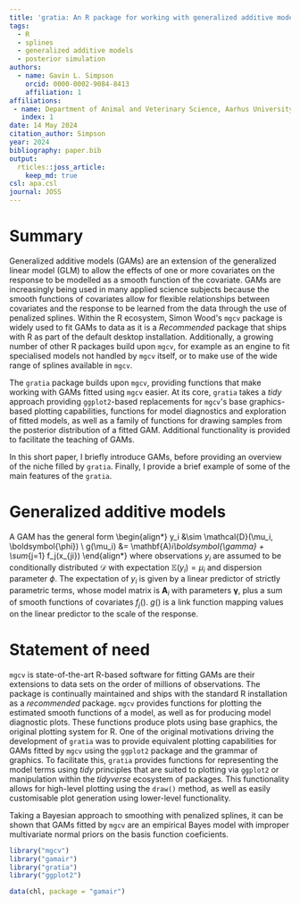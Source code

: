 ```yaml
---
title: 'gratia: An R package for working with generalized additive models'
tags:
  - R
  - splines
  - generalized additive models
  - posterior simulation
authors:
  - name: Gavin L. Simpson
    orcid: 0000-0002-9084-8413
    affiliation: 1
affiliations:
 - name: Department of Animal and Veterinary Science, Aarhus University, Denmark
   index: 1
date: 14 May 2024
citation_author: Simpson
year: 2024
bibliography: paper.bib
output:
  rticles::joss_article:
    keep_md: true
csl: apa.csl
journal: JOSS
---
```


# Summary

Generalized additive models (GAMs) are an extension of the generalized linear model (GLM) to allow the effects of one or more covariates on the response to be modelled as a smooth function of the covariate. GAMs are increasingly being used in many applied science subjects because the smooth functions of covariates allow for flexible relationships between covariates and the response to be learned from the data through the use of penalized splines. Within the R ecosystem, Simon Wood's  `mgcv` package is widely used to fit GAMs to data as it is a *Recommended* package that ships with R as part of the default desktop installation. Additionally, a growing number of other R packages build upon `mgcv`, for example as an engine to fit specialised models not handled by `mgcv` itself, or to make use of the wide range of splines available in `mgcv`.

The `gratia` package builds upon `mgcv`, providing functions that make working with GAMs fitted using `mgcv` easier. At its core, `gratia` takes a *tidy* approach providing `ggplot2`-based replacements for `mgcv`'s base graphics-based plotting capabilities, functions for model diagnostics and exploration of fitted models, as well as a family of functions for drawing samples from the posterior distribution of a fitted GAM. Additional functionality is provided to facilitate the teaching of GAMs.

In this short paper, I briefly introduce GAMs, before providing an overview of the niche filled by `gratia`. Finally, I provide a brief example of some of the main features of the `gratia`.

# Generalized additive models

A GAM has the general form
\begin{align*}
y_i &\sim    \mathcal{D}(\mu_i, \boldsymbol{\phi}) \\
g(\mu_i) &=  \mathbf{A}_i\boldsymbol{\gamma} + \sum_{j=1} f_j(x_{ji})
\end{align*}
where observations $y_i$ are assumed to be conditionally distributed $\mathcal{D}$ with expectation $\mathbb{E}(y_i) = \mu_i$ and dispersion parameter $\phi$. The expectation of $y_i$ is given by a linear predictor of strictly parametric terms, whose model matrix is $\mathbf{A}_i$ with parameters $\boldsymbol{\gamma}$, plus a sum of smooth functions of covariates $f_j()$. $g()$ is a link function mapping values on the linear predictor to the scale of the response.

# Statement of need

`mgcv` is state-of-the-art R-based software for fitting GAMs are their extensions to data sets on the order of millions of observations. The package is continually maintained and ships with the standard R installation as a *recommended* package. `mgcv` provides functions for plotting the estimated smooth functions of a model, as well as for producing model diagnostic plots. These functions produce plots using base graphics, the original plotting system for R. One of the original motivations driving the development of `gratia` was to provide equivalent plotting capabilities for GAMs fitted by `mgcv` using the `ggplot2` package and the grammar of graphics. To facilitate this, `gratia` provides functions for representing the model terms using *tidy* principles that are suited to plotting via `ggplot2` or manipulation within the *tidyverse* ecosystem of packages. This functionality allows for high-level plotting using the `draw()` method, as well as easily customisable plot generation using lower-level functionality.  

Taking a Bayesian approach to smoothing with penalized splines, it can be shown that GAMs fitted by `mgcv` are an empirical Bayes model with improper multivariate normal priors on the basis function coeficients.


```r
library("mgcv")
library("gamair")
library("gratia")
library("ggplot2")

data(chl, package = "gamair")
```
